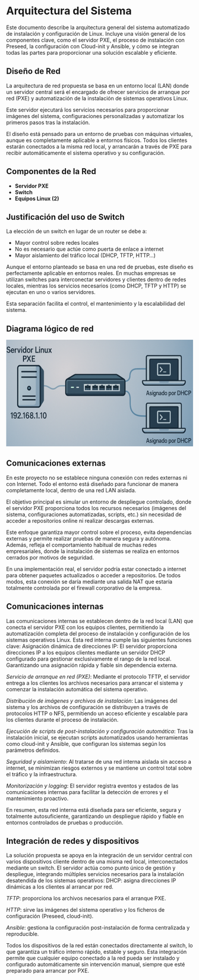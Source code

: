 # Arquitectura del Sistema

Este documento describe la arquitectura general del sistema automatizado de instalación y configuración de Linux.
Incluye una visión general de los componentes clave, como el servidor PXE, el proceso de instalación con Preseed, la configuración con Cloud-init y Ansible, y cómo se integran todas las partes para proporcionar una solución escalable y eficiente.

## Diseño de Red

La arquitectura de red propuesta se basa en un entorno local (LAN) donde un servidor central será el encargado de ofrecer servicios de arranque por red (PXE) y automatización de la instalación de sistemas operativos Linux.

Este servidor ejecutará los servicios necesarios para proporcionar imágenes del sistema, configuraciones personalizadas y automatizar los primeros pasos tras la instalación.

El diseño está pensado para un entorno de pruebas con máquinas virtuales, aunque es completamente aplicable a entornos físicos. Todos los clientes estarán conectados a la misma red local, y arrancarán a través de PXE para recibir automáticamente el sistema operativo y su configuración.

## Componentes de la Red

- **Servidor PXE**
- **Switch**
- **Equipos Linux (2)**

## Justificación del uso de Switch

La elección de un switch en lugar de un router se debe a:

- Mayor control sobre redes locales
- No es necesario que actúe como puerta de enlace a internet
- Mayor aislamiento del tráfico local (DHCP, TFTP, HTTP…)

Aunque el entorno planteado se basa en una red de pruebas, este diseño es perfectamente aplicable en entornos reales. En muchas empresas se utilizan switches para interconectar servidores y clientes dentro de redes locales, mientras los servicios necesarios (como DHCP, TFTP y HTTP) se ejecutan en uno o varios servidores.

Esta separación facilita el control, el mantenimiento y la escalabilidad del sistema.

## Diagrama lógico de red

![Diagrama de red](/docs/pics/diagrama_red.png)

## Comunicaciones externas

En este proyecto no se establece ninguna conexión con redes externas ni con Internet. Todo el entorno está diseñado para funcionar de manera completamente local, dentro de una red LAN aislada.

El objetivo principal es simular un entorno de despliegue controlado, donde el servidor PXE proporciona todos los recursos necesarios (imágenes del sistema, configuraciones automatizadas, scripts, etc.) sin necesidad de acceder a repositorios online ni realizar descargas externas.

Este enfoque garantiza mayor control sobre el proceso, evita dependencias externas y permite realizar pruebas de manera segura y autónoma. Además, refleja el comportamiento habitual de muchas redes empresariales, donde la instalación de sistemas se realiza en entornos cerrados por motivos de seguridad.

En una implementación real, el servidor podría estar conectado a internet para obtener paquetes actualizados o acceder a repositorios. De todos modos, esta conexión se daría mediante una salida NAT que estaría totalmente controlada por el firewall corporativo de la empresa.

## Comunicaciones internas

Las comunicaciones internas se establecen dentro de la red local (LAN) que conecta el servidor PXE con los equipos clientes, permitiendo la automatización completa del proceso de instalación y configuración de los sistemas operativos Linux.
Esta red interna cumple las siguientes funciones clave:
Asignación dinámica de direcciones IP: El servidor proporciona direcciones IP a los equipos clientes mediante un servidor DHCP configurado para gestionar exclusivamente el rango de la red local. Garantizando una asignación rápida y fiable sin dependencia externa.


*Servicio de arranque en red (PXE)*: Mediante el protocolo TFTP, el servidor entrega a los clientes los archivos necesarios para arrancar el sistema y comenzar la instalación automática del sistema operativo.


*Distribución de imágenes y archivos de instalación*: Las imágenes del sistema y los archivos de configuración se distribuyen a través de protocolos HTTP o NFS, permitiendo un acceso eficiente y escalable para los clientes durante el proceso de instalación.


*Ejecución de scripts de post-instalación y configuración automática*: Tras la instalación inicial, se ejecutan scripts automatizados usando herramientas como cloud-init y Ansible, que configuran los sistemas según los parámetros definidos.


*Seguridad y aislamiento*: Al tratarse de una red interna aislada sin acceso a internet, se minimizan riesgos externos y se mantiene un control total sobre el tráfico y la infraestructura.


*Monitorización y logging*: El servidor registra eventos y estados de las comunicaciones internas para facilitar la detección de errores y el mantenimiento proactivo.


En resumen, esta red interna está diseñada para ser eficiente, segura y totalmente autosuficiente, garantizando un despliegue rápido y fiable en entornos controlados de pruebas o producción.

## Integración de redes y dispositivos

La solución propuesta se apoya en la integración de un servidor central con varios dispositivos cliente dentro de una misma red local, interconectados mediante un switch.
El servidor actúa como punto único de gestión y despliegue, integrando múltiples servicios necesarios para la instalación desatendida de los sistemas operativos:
DHCP: asigna direcciones IP dinámicas a los clientes al arrancar por red.


*TFTP*: proporciona los archivos necesarios para el arranque PXE.


*HTTP*: sirve las imágenes del sistema operativo y los ficheros de configuración (Preseed, cloud-init).


*Ansible*: gestiona la configuración post-instalación de forma centralizada y reproducible.


Todos los dispositivos de la red están conectados directamente al switch, lo que garantiza un tráfico interno rápido, estable y seguro.
Esta integración permite que cualquier equipo conectado a la red pueda ser instalado y configurado automáticamente sin intervención manual, siempre que esté preparado para arrancar por PXE.
